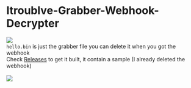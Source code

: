 # Itroublve-Grabber-Webhook-Decrypter

[![](https://www.codefactor.io/repository/github/HideakiAtsuyo/Itroublve-Grabber-Webhook-Decrypter/badge)](https://www.codefactor.io/repository/github/HideakiAtsuyo/Itroublve-Grabber-Webhook-Decrypter)<br>`hello.bin` is just the grabber file you can delete it when you got the webhook<br>Check [Releases](https://github.com/HideakiAtsuyo/Itroublve-Grabber-Webhook-Decrypter/releases) to get it built, it contain a sample (I already deleted the webhook)<br><br>![](https://i.imgur.com/vmY6BCA.gif)
